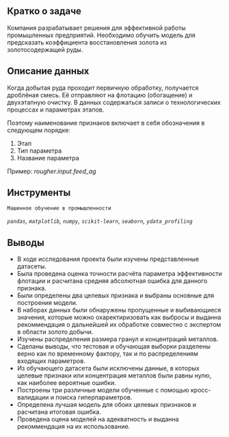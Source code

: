## Кратко о задаче

Компания разрабатывает решения для эффективной работы промышленных предприятий. Необходимо обучить модель для предсказать коэффициента восстановления золота из золотосодержащей руды. 
## Описание данных
Когда добытая руда проходит первичную обработку, получается дроблёная смесь. Её отправляют на флотацию (обогащение) и двухэтапную очистку. В данных содержаться записи о технологических процессах и параметрах этапов.

Поэтому наименование признаков включает в себя обозначения в следующем порядке:
1. Этап
2. Тип параметра
3. Название параметра

Пример: *rougher.input.feed_ag*

## Инструменты
`Машинное обучение в промышленности`

*`pandas`, `matplotlib`, `numpy`, `scikit-learn`, `seaborn`, `ydata_profiling`*

## Выводы
* В ходе исследования проекта были изучены представленные датасеты.
* Была проведена оценка точности расчёта параметра эффективности флотации и расчитана средняя абсолютная ошибка для данного признака.
* Были определены два целевых признака и выбраны основные для построения модели.
* В наборах данных были обнаружены пропущенные и выбивающиеся значения, которые можно охаректиризовать как выбросы и выданна рекоммендация о дальнейшей их обработке совместно с экспертом в области золото добычи.
* Изучены распределения размера гранул и концентраций металлов.
* Сделаны выводы, что тестовая и обучающая выборки разделены верно как по временному фактору, так и по распределениям входящих параметров.
*  Из обучающего датасета были исключены данные, в которых целевые признаки или концентрация металлов были равны нулю, как наиболее вероятные ошибки.
*  Построены три различные модели обученные с помощью кросс-валидации и поиска гиперпараметров.
*  Определена лучшая модель для обоих целевых признаков и расчитана итоговая ошибка.
*  Проведена оцена моделей на адекватность и выданна рекоммендация на их использование.
